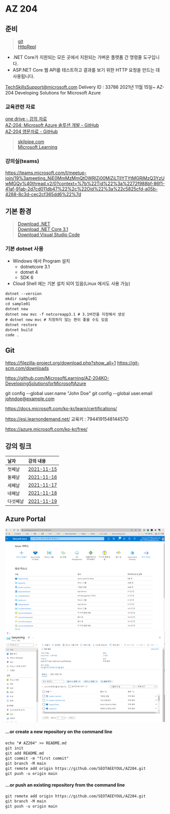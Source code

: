 # AZ 204

## 준비
> [git](https://1drv.ms/u/s!AmlADRmU8M8uk_h_GY-jXnm09_asPg?e=c0BjUn)  
> [HttpRepl](https://github.com/dotnet/HttpRepl)  

- .NET Core가 지원되는 모든 곳에서 지원되는 가벼운 플랫폼 간 명령줄 도구입니다.
- ASP.NET Core 웹 API를 테스트하고 결과를 보기 위한 HTTP 요청을 만드는 데 사용됩니다.

TechSkillsSupport@microsoft.com
Delivery ID : 33786
2021년 11월 15일~
AZ-204 Developing Solutions for Microsoft Azure

### 교육관련 자료
[one drive - 강의 자료](https://1drv.ms/u/s!AmlADRmU8M8uk_h_GY-jXnm09_asPg?e=c0BjUn)  
[AZ-204: Microsoft Azure 솔루션 개발 - GitHub](https://github.com/MicrosoftLearning/AZ-204KO-DevelopingSolutionsforMicrosoftAzure)  
[AZ-204 영문자료 - GitHub](https://github.com/MicrosoftLearning/AZ-204-DevelopingSolutionsforMicrosoftAzure.git)  
> [skilpipe.com](https://www.skillpipe.com/#/account/login)   
> [Microsoft Learning](https://github.com/MicrosoftLearning)  

### 강의실(teams)
https://teams.microsoft.com/l/meetup-join/19%3ameeting_NjE0MmMzMmQtOWRlZi00MjZiLTllYTYtMGRjMzQ3YzUwMGQy%40thread.v2/0?context=%7b%22Tid%22%3a%2272f988bf-86f1-41af-91ab-2d7cd011db47%22%2c%22Oid%22%3a%22c5825cfd-a05b-4288-8c3d-cec2cf365dd6%22%7d



## 기본 환경
> [Download .NET](https://dotnet.microsoft.com/download)  
> [Download .NET Core 3.1](https://dotnet.microsoft.com/download/dotnet/3.1)  
> [Download Visual Studio Code](https://code.visualstudio.com/download#)  

### 기본 dotnet 사용
- Windows 에서 Program 설치
  - dotnetcore 3.1
  - dotnet 4
  - SDK 6
- Cloud Shell 에는 기본 설치 되어 있음(Linux 에서도 사용 가능)
```
dotnet --version
mkdir sample01
cd sample01
dotnet new
dotnet new mvc -f netcoreapp3.1 # 3.1버전을 지정해서 생성
# dotnet new mvc # 지정하지 않는 편이 좋을 수도 있음
dotnet restore
dotnet build
code .   
```
## Git
https://filezilla-project.org/download.php?show_all=1
https://git-scm.com/downloads

https://github.com/MicrosoftLearning/AZ-204KO-DevelopingSolutionsforMicrosoftAzure

git config --global user.name "John Doe"
git config --global user.email johndoe@example.com

https://docs.microsoft.com/ko-kr/learn/certifications/

https://esi.learnondemand.net/
교육키 : 794419154814457D

https://azure.microsoft.com/ko-kr/free/


## 강의 링크
| 날자 | 강의 내용 |
| :--- | :--- |
| 첫쩨날 | [2021-11-15](./2021-11-15/README.md)  |  
| 둘째날 | [2021-11-16](./2021-11-16/README.md)  |  
| 세째날 | [2021-11-17](./2021-11-17/README.md)  |   
| 네째날 | [2021-11-18](./2021-11-18/README.md)  |    
| 다섯째날 | [2021-11-19](./2021-11-19/README.md)  |    


## Azure Portal
![AzurePortal](./img/AzurePortal.png)  
![taeyeolrg](./img/taeeyeolrg.png)


#### …or create a new repository on the command line
```
echo "# AZ204" >> README.md
git init
git add README.md
git commit -m "first commit"
git branch -M main
git remote add origin https://github.com/SEOTAEEYOUL/AZ204.git
git push -u origin main
```

#### …or push an existing repository from the command line
```
git remote add origin https://github.com/SEOTAEEYOUL/AZ204.git
git branch -M main
git push -u origin main
```